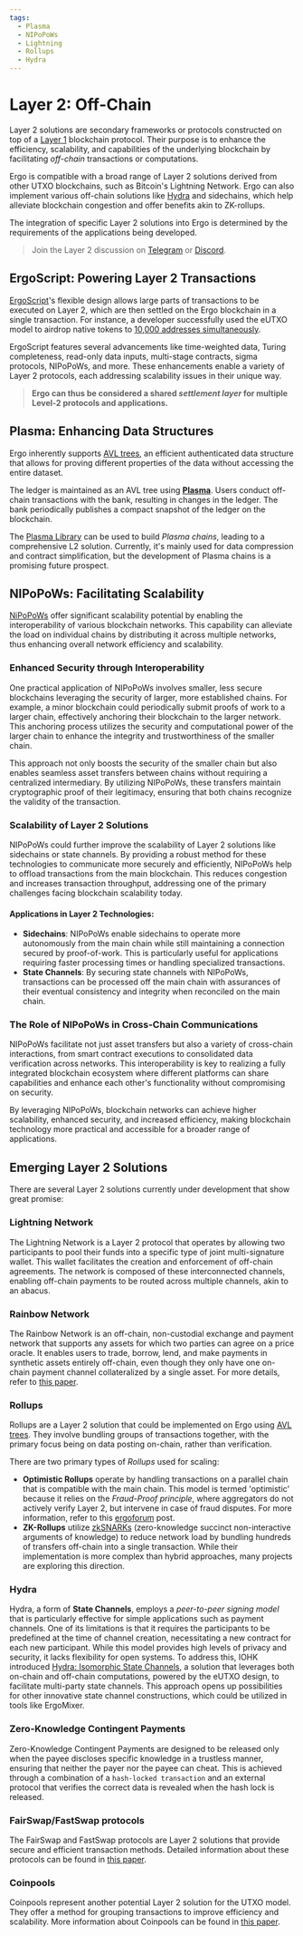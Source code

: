 ```yaml
---
tags:
  - Plasma
  - NIPoPoWs
  - Lightning
  - Rollups
  - Hydra
---
```



# Layer 2: Off-Chain

Layer 2 solutions are secondary frameworks or protocols constructed on top of a [Layer 1](layer1.md) blockchain protocol. Their purpose is to enhance the efficiency, scalability, and capabilities of the underlying blockchain by facilitating *off-chain* transactions or computations.

Ergo is compatible with a broad range of Layer 2 solutions derived from other UTXO blockchains, such as Bitcoin's Lightning Network. Ergo can also implement various off-chain solutions like [Hydra](https://iohk.io/en/research/library/papers/hydrafast-isomorphic-state-channels/) and sidechains, which help alleviate blockchain congestion and offer benefits akin to ZK-rollups.

The integration of specific Layer 2 solutions into Ergo is determined by the requirements of the applications being developed.

> Join the Layer 2 discussion on [Telegram](https://t.me/ErgoLayer2) or [Discord]().

## ErgoScript: Powering Layer 2 Transactions

[ErgoScript](ergoscript.md)'s flexible design allows large parts of transactions to be executed on Layer 2, which are then settled on the Ergo blockchain in a single transaction. For instance, a developer successfully used the eUTXO model to airdrop native tokens to [10,000 addresses simultaneously](https://explorer.ergoplatform.com/en/transactions/e2c4954665ccf87791f42983ae4f7031205c2e719709907cbf2ff09e5489d4b8). 

ErgoScript features several advancements like time-weighted data, Turing completeness, read-only data inputs, multi-stage contracts, sigma protocols, NIPoPoWs, and more. These enhancements enable a variety of Layer 2 protocols, each addressing scalability issues in their unique way.

> **Ergo can thus be considered a shared *settlement layer* for multiple Level-2 protocols and applications.**

## Plasma: Enhancing Data Structures

Ergo inherently supports [AVL trees](avl.md), an efficient authenticated data structure that allows for proving different properties of the data without accessing the entire dataset.

The ledger is maintained as an AVL tree using **[Plasma](plasma.md)**. Users conduct off-chain transactions with the bank, resulting in changes in the ledger. The bank periodically publishes a compact snapshot of the ledger on the blockchain.

The [Plasma Library](plasma.md) can be used to build *Plasma chains*, leading to a comprehensive L2 solution. Currently, it's mainly used for data compression and contract simplification, but the development of Plasma chains is a promising future prospect.

## NIPoPoWs: Facilitating Scalability

[NiPoPoWs](nipopows.md) offer significant scalability potential by enabling the interoperability of various blockchain networks. This capability can alleviate the load on individual chains by distributing it across multiple networks, thus enhancing overall network efficiency and scalability.

### Enhanced Security through Interoperability

One practical application of NIPoPoWs involves smaller, less secure blockchains leveraging the security of larger, more established chains. For example, a minor blockchain could periodically submit proofs of work to a larger chain, effectively anchoring their blockchain to the larger network. This anchoring process utilizes the security and computational power of the larger chain to enhance the integrity and trustworthiness of the smaller chain.

This approach not only boosts the security of the smaller chain but also enables seamless asset transfers between chains without requiring a centralized intermediary. By utilizing NIPoPoWs, these transfers maintain cryptographic proof of their legitimacy, ensuring that both chains recognize the validity of the transaction.

### Scalability of Layer 2 Solutions

NIPoPoWs could further improve the scalability of Layer 2 solutions like sidechains or state channels. By providing a robust method for these technologies to communicate more securely and efficiently, NIPoPoWs help to offload transactions from the main blockchain. This reduces congestion and increases transaction throughput, addressing one of the primary challenges facing blockchain scalability today.

#### Applications in Layer 2 Technologies:
- **Sidechains**: NIPoPoWs enable sidechains to operate more autonomously from the main chain while still maintaining a connection secured by proof-of-work. This is particularly useful for applications requiring faster processing times or handling specialized transactions.
- **State Channels**: By securing state channels with NIPoPoWs, transactions can be processed off the main chain with assurances of their eventual consistency and integrity when reconciled on the main chain.

### The Role of NIPoPoWs in Cross-Chain Communications

NIPoPoWs facilitate not just asset transfers but also a variety of cross-chain interactions, from smart contract executions to consolidated data verification across networks. This interoperability is key to realizing a fully integrated blockchain ecosystem where different platforms can share capabilities and enhance each other's functionality without compromising on security.

By leveraging NIPoPoWs, blockchain networks can achieve higher scalability, enhanced security, and increased efficiency, making blockchain technology more practical and accessible for a broader range of applications.

## Emerging Layer 2 Solutions

There are several Layer 2 solutions currently under development that show great promise:

### **Lightning Network** 

The Lightning Network is a Layer 2 protocol that operates by allowing two participants to pool their funds into a specific type of joint multi-signature wallet. This wallet facilitates the creation and enforcement of off-chain agreements. The network is composed of these interconnected channels, enabling off-chain payments to be routed across multiple channels, akin to an abacus.

### **Rainbow Network** 

The Rainbow Network is an off-chain, non-custodial exchange and payment network that supports any assets for which two parties can agree on a price oracle. It enables users to trade, borrow, lend, and make payments in synthetic assets entirely off-chain, even though they only have one on-chain payment channel collateralized by a single asset. For more details, refer to [this paper](http://research.paradigm.xyz/RainbowNetwork.pdf).

### **Rollups**

Rollups are a Layer 2 solution that could be implemented on Ergo using [AVL trees](avl.md). They involve bundling groups of transactions together, with the primary focus being on data posting on-chain, rather than verification. 

There are two primary types of *Rollups* used for scaling: 

- **Optimistic Rollups** operate by handling transactions on a parallel chain that is compatible with the main chain. This model is termed 'optimistic' because it relies on the *Fraud-Proof principle*, where aggregators do not actively verify Layer 2, but intervene in case of fraud disputes. For more information, refer to this [ergoforum](https://www.ergoforum.org/t/optimistic-rollups-and-fraud-proofs-in-ergo/3819) post.
- **ZK-Rollups** utilize [zkSNARKs](https://blog.ethereum.org/2016/12/05/zksnarks-in-a-nutshell/) (zero-knowledge succinct non-interactive arguments of knowledge) to reduce network load by bundling hundreds of transfers off-chain into a single transaction. While their implementation is more complex than hybrid approaches, many projects are exploring this direction.

### **Hydra**

Hydra, a form of **State Channels**, employs a *peer-to-peer signing model* that is particularly effective for simple applications such as payment channels. One of its limitations is that it requires the participants to be predefined at the time of channel creation, necessitating a new contract for each new participant. While this model provides high levels of privacy and security, it lacks flexibility for open systems. To address this, IOHK introduced [Hydra: Isomorphic State Channels](https://iohk.io/en/research/library/papers/hydrafast-isomorphic-state-channels/), a solution that leverages both on-chain and off-chain computations, powered by the eUTXO design, to facilitate multi-party state channels. This approach opens up possibilities for other innovative state channel constructions, which could be utilized in tools like ErgoMixer.

### **Zero-Knowledge Contingent Payments** 

Zero-Knowledge Contingent Payments are designed to be released only when the payee discloses specific knowledge in a trustless manner, ensuring that neither the payer nor the payee can cheat. This is achieved through a combination of a `hash-locked transaction` and an external protocol that verifies the correct data is revealed when the hash lock is released.

### **FairSwap/FastSwap protocols** 

The FairSwap and FastSwap protocols are Layer 2 solutions that provide secure and efficient transaction methods. Detailed information about these protocols can be found in [this paper](https://eprint.iacr.org/2019/1296).

### **Coinpools** 

Coinpools represent another potential Layer 2 solution for the UTXO model. They offer a method for grouping transactions to improve efficiency and scalability. More information about Coinpools can be found in [this paper](https://discrete-blog.github.io/coinpool/).
